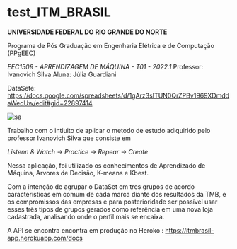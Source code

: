 # test_ITM_BRASIL

**UNIVERSIDADE FEDERAL DO RIO GRANDE DO NORTE**

Programa de Pós Graduação em Engenharia Elétrica e de Computação (PPgEEC)

*EEC1509 - APRENDIZAGEM DE MÁQUINA - T01 - 2022.1*
Professor: Ivanovich Silva
Aluna: Júlia Guardiani

DataSete: https://docs.google.com/spreadsheets/d/1gArz3sITUN0QrZPBv1969XDmddaWedUw/edit#gid=22897414

![sa](https://user-images.githubusercontent.com/42269517/171933913-f324ba86-3731-4887-88d6-dd9fdfc1f4fc.png)


 Trabalho com o intiuito de aplicar o metodo de estudo adiquirido pelo professor Ivanovich Silva que consiste em 
 
  *Listenn & Watch -> Practice -> Repear -> Create*
 
 Nessa aplicação, foi utilizado os conhecimentos de Aprendizado de Máquina, Arvores de Decisão, K-means e Kbest. 
 
 
 Com a intenção de agrupar o DataSet em tres grupos de acordo características em comum de cada marca  diante dos resultados da TMB,
 e os compromissos das empresas e para  posterioridade ser possível usar esses três tipos de grupos gerados como referência em 
 uma nova loja cadastrada, analisando onde o perfil mais se encaixa.


A API se encontra encontra em produção no Heroko : https://itmbrasil-app.herokuapp.com/docs

